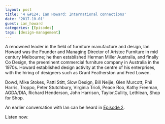 ```yaml
---
layout: post
title: '4 &#124; Ian Howard: International connections'
date: '2017-10-01'
guest: ian_howard
categories: [Episodes]
tags: [design-management]
---
```


A renowned leader in the field of furniture manufacture and design, Ian Howard
was the Founder and Managing Director of Aristoc Furniture in mid century
Melbourne; he then established Herman Miller Australia, and finally Co Design,
the preeminent commercial furniture company in Australia in the 1970s. Howard
established design activity at the centre of his enterprises, with the hiring of
designers such as Grant Featherston and Fred Lowen.

Dowd, Mike Stokes, Patti Stitt, Slow Design, Bill Neijie, Glen Murcott, Phil
Harris, Troppo, Peter Stutchbury, Virginia Trioli, Peace Roo, Kathy Freeman,
AGDA/DIA, Richard Henderson, John Harrison, Taylor,Cullity, Lethlean, Shop for
Shop.

An earlier conversation with Ian can be heard in [Episode
2](/episodes/2017/episode-002-ian-howard/).

Listen now:
<div class="responsive-embed" style="padding-top: 8%;">
  <iframe src="about:blank" class="responsive-embed-item" height="50" frameborder="0" webkitallowfullscreen="true" mozallowfullscreen="true" allowfullscreen></iframe>
</div>
